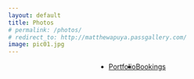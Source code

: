 ```yaml
---
layout: default
title: Photos
# permalink: /photos/
# redirect_to: http://matthewapuya.passgallery.com/
image: pic01.jpg
---
```


<section>
    <ul class="actions" style="display: flex; justify-content: center;">
        <li><a href="https://matthewapuya.passgallery.com/portfolio" class="button" target="_blank">Portfolio</a></li>
        <li><a href="https://matthewapuya.setmore.com/" class="button" target="_blank">Bookings</a></li>
    </ul>
</section>